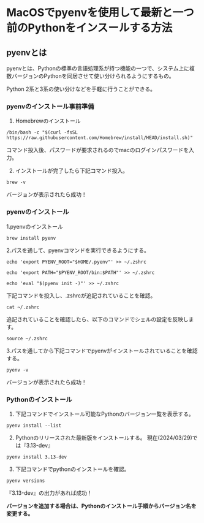 # MacOSでpyenvを使用して最新と一つ前のPythonをインスールする方法

## pyenvとは
pyenvとは、Pythonの標準の言語処理系が持つ機能の一つで、システム上に複数バージョンのPythonを同居させて使い分けられるようにするもの。

Python 2系と3系の使い分けなどを手軽に行うことができる。

### pyenvのインストール事前準備
1. Homebrewのインストール
```
/bin/bash -c "$(curl -fsSL https://raw.githubusercontent.com/Homebrew/install/HEAD/install.sh)"
```
コマンド投入後、パスワードが要求されるのでmacのログインパスワードを入力。


2. インストールが完了したら下記コマンド投入。
```
brew -v
```
バージョンが表示されたら成功！

### pyenvのインストール
1.pyenvのインストール
```
brew install pyenv
```

2.パスを通して、pyenvコマンドを実行できるようにする。

```
echo 'export PYENV_ROOT="$HOME/.pyenv"' >> ~/.zshrc
```
```
echo 'export PATH="$PYENV_ROOT/bin:$PATH"' >> ~/.zshrc
```
```
echo 'eval "$(pyenv init -)"' >> ~/.zshrc
```

下記コマンドを投入し、.zshrcが追記されていることを確認。
```
cat ~/.zshrc
```

追記されていることを確認したら、以下のコマンドでシェルの設定を反映します。
```
source ~/.zshrc
```

3.パスを通してから下記コマンドでpyenvがインストールされていることを確認する。
```
pyenv -v
```
バージョンが表示されたら成功！

### Pythonのインストール
1. 下記コマンドでインストール可能なPythonのバージョン一覧を表示する。
```
pyenv install --list
```
2. Pythonのリリースされた最新版をインストールする。
現在(2024/03/29)では『3.13-dev』
```
pyenv install 3.13-dev
```

3. 下記コマンドでpythonのインストールを確認。
```
pyenv versions
```

『3.13-dev』の出力があれば成功！

**バージョンを追加する場合は、Pythonのインストール手順からバージョン名を変更する。**
